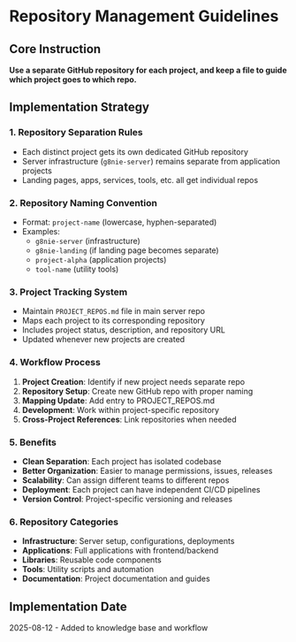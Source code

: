 # Repository Management Guidelines

## Core Instruction
**Use a separate GitHub repository for each project, and keep a file to guide which project goes to which repo.**

## Implementation Strategy

### 1. Repository Separation Rules
- Each distinct project gets its own dedicated GitHub repository
- Server infrastructure (`g8nie-server`) remains separate from application projects
- Landing pages, apps, services, tools, etc. all get individual repos

### 2. Repository Naming Convention
- Format: `project-name` (lowercase, hyphen-separated)
- Examples:
  - `g8nie-server` (infrastructure)
  - `g8nie-landing` (if landing page becomes separate)
  - `project-alpha` (application projects)
  - `tool-name` (utility tools)

### 3. Project Tracking System
- Maintain `PROJECT_REPOS.md` file in main server repo
- Maps each project to its corresponding repository
- Includes project status, description, and repository URL
- Updated whenever new projects are created

### 4. Workflow Process
1. **Project Creation**: Identify if new project needs separate repo
2. **Repository Setup**: Create new GitHub repo with proper naming
3. **Mapping Update**: Add entry to PROJECT_REPOS.md
4. **Development**: Work within project-specific repository
5. **Cross-Project References**: Link repositories when needed

### 5. Benefits
- **Clean Separation**: Each project has isolated codebase
- **Better Organization**: Easier to manage permissions, issues, releases
- **Scalability**: Can assign different teams to different repos
- **Deployment**: Each project can have independent CI/CD pipelines
- **Version Control**: Project-specific versioning and releases

### 6. Repository Categories
- **Infrastructure**: Server setup, configurations, deployments
- **Applications**: Full applications with frontend/backend
- **Libraries**: Reusable code components
- **Tools**: Utility scripts and automation
- **Documentation**: Project documentation and guides

## Implementation Date
2025-08-12 - Added to knowledge base and workflow